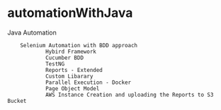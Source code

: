 # automationWithJava
 Java Automation
        
        Selenium Automation with BDD approach 
                Hybird Framework
                Cucumber BDD 
                TestNG
                Reports - Extended
                Custom Libarary 
                Parallel Execution - Docker 
                Page Object Model
                AWS Instance Creation and uploading the Reports to S3 Bucket 


